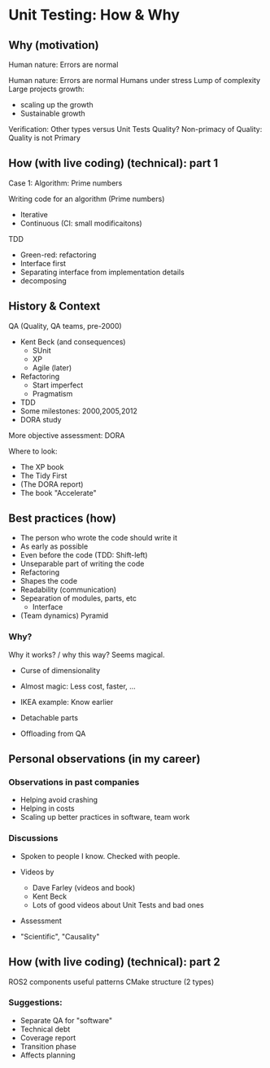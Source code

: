 
# Unit Testing: How & Why

## Why (motivation)
<!-- Managing complexity and difficulty.-->
Human nature: Errors are normal
<!-- give Disciplines to  -->
<!-- a bit of push? -->

Human nature: Errors are normal
Humans under stress
Lump of complexity
Large projects growth:
* scaling up the growth
* Sustainable growth

Verification: Other types versus Unit Tests
Quality? Non-primacy of Quality: Quality is not Primary

## How (with live coding) (technical): part 1
Case 1: Algorithm: Prime numbers


Writing code for an algorithm (Prime numbers)
* Iterative
* Continuous (CI: small modificaitons)
<!-- * CI: communication: merge contiually -->

TDD
* Green-red: refactoring
* Interface first
* Separating interface from implementation details
* decomposing


## History & Context

QA (Quality, QA teams, pre-2000)

* Kent Beck (and consequences)
   * SUnit
   * XP
   * Agile (later)
* Refactoring
   * Start imperfect
   * Pragmatism
* TDD
* Some milestones: 2000,2005,2012
* DORA study

More objective assessment: DORA

Where to look:
* The XP book
* The Tidy First
* (The DORA report)
* The book "Accelerate"

## Best practices (how)
* The person who wrote the code should write it
* As early as possible
* Even before the code (TDD: Shift-left)
* Unseparable part of writing the code
* Refactoring
* Shapes the code
* Readability (communication)
* Sepearation of modules, parts, etc
   * Interface
* (Team dynamics) Pyramid
### Why?
Why it works? / why this way? Seems magical.
* Curse of dimensionality

* Almost magic: Less cost, faster, ...
* IKEA example: Know earlier
* Detachable parts
* Offloading from QA

## Personal observations (in my career)
### Observations in past companies
* Helping avoid crashing
* Helping in costs
* Scaling up better practices in software, team work
### Discussions
* Spoken to people I know. Checked with people.
* Videos by
   * Dave Farley (videos and book)
   * Kent Beck
   * Lots of good videos about Unit Tests
   and bad ones
* Assessment

* "Scientific", "Causality"

## How (with live coding) (technical): part 2
ROS2 components
useful patterns
CMake structure (2 types)

### Suggestions:
* Separate QA for "software"
* Technical debt
* Coverage report
* Transition phase
* Affects planning
